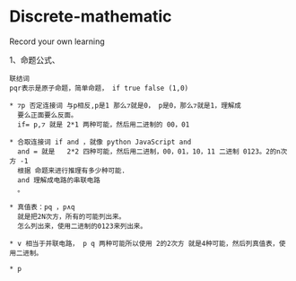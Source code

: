 # Discrete-mathematic
Record your own learning

1、命题公式、

    联结词
    pqr表示是原子命题，简单命题， if true false (1,0)
    
    * ⁊p 否定连接词 与p相反,p是1 那么⁊就是0， p是0，那么⁊就是1，理解成
      要么正面要么反面。
      if= p,⁊ 就是 2*1 两种可能，然后用二进制的 00，01
    
    * 合取连接词 if and ，就像 python JavaScript and  
      and = 就是   2*2 四种可能，然后用二进制，00，01，10，11 二进制 0123。2的n次方 -1 
      根据 命题来进行推理有多少种可能.
      and 理解成电路的串联电路
      。
    
    * 真值表：pq ，p∧q 
      就是把2N次方，所有的可能列出来。
      怎么列出来，使用二进制的0123来列出来。

    * v 相当于并联电路， p q 两种可能所以使用 2的2次方 就是4种可能，然后列真值表，使用二进制。
    
    * p
          
    
    
    
    
    
    
      
    
